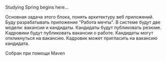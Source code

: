 Studying Spring begins here...

Основная задача этого блока, понять архитектуру веб приложений.
Буду разрабатывать приложение "Работа мечты".
В системе будут две модели: вакансии и кандидаты. Кандидаты будут публиковать резюме. Кадровики будут публиковать вакансии о работе.
Кандидаты могут откликнуться на вакансию. Кадровик может пригласить на вакансию кандидата.

Собран при помощи Maven